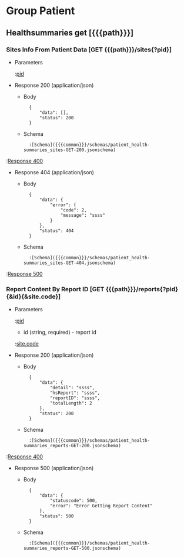 # Group Patient

## Healthsummaries get [{{{path}}}]

### Sites Info From Patient Data [GET {{{path}}}/sites{?pid}]

+ Parameters

    :[pid]({{{common}}}/parameters/pid.md)


+ Response 200 (application/json)

    + Body

            {
                "data": [],
                "status": 200
            }

    + Schema

            :[Schema]({{{common}}}/schemas/patient_health-summaries_sites-GET-200.jsonschema)

:[Response 400]({{{common}}}/responses/400.md)

+ Response 404 (application/json)

    + Body

            {
                "data": {
                    "error": {
                        "code": 2,
                        "message": "ssss"
                    }
                },
                "status": 404
            }

    + Schema

            :[Schema]({{{common}}}/schemas/patient_health-summaries_sites-GET-404.jsonschema)

:[Response 500]({{{common}}}/responses/500.md)


### Report Content By Report ID [GET {{{path}}}/reports{?pid}{&id}{&site.code}]

+ Parameters

    :[pid]({{{common}}}/parameters/pid.md)

    + id (string, required) - report id

    :[site.code]({{{common}}}/parameters/site.code.md)


+ Response 200 (application/json)

    + Body

            {
                "data": {
                    "detail": "ssss",
                    "hsReport": "ssss",
                    "reportID": "ssss",
                    "totalLength": 2
                },
                "status": 200
            }

    + Schema

            :[Schema]({{{common}}}/schemas/patient_health-summaries_reports-GET-200.jsonschema)

:[Response 400]({{{common}}}/responses/400.md)

+ Response 500 (application/json)

    + Body

            {
                "data": {
                    "statuscode": 500,
                    "error": "Error Getting Report Content"
                },
                "status": 500
            }

    + Schema

            :[Schema]({{{common}}}/schemas/patient_health-summaries_reports-GET-500.jsonschema)
